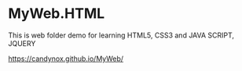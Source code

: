 # MyWeb.HTML

This is web folder demo for learning HTML5, CSS3 and JAVA SCRIPT, JQUERY

https://candynox.github.io/MyWeb/